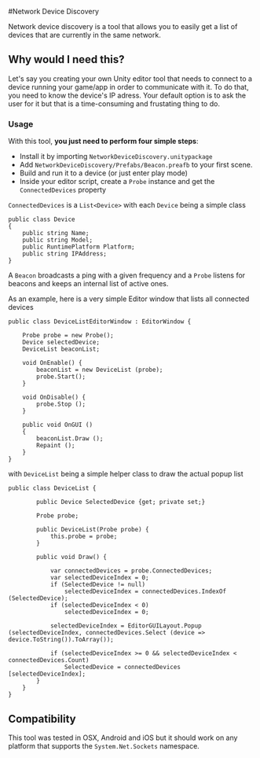 #Network Device Discovery

Network device discovery is a tool that allows you to easily get a list of devices that are currently in the same network.


## Why would I need this?

Let's say you creating your own Unity editor tool that needs to connect to a device running your game/app in order to communicate with it. To do that, you need to know the device's IP adress. Your default option is to ask the user for it but that is a time-consuming and frustating thing to do.

### Usage

With this tool, **you just need to perform four simple steps**:

* Install it by importing `NetworkDeviceDiscovery.unitypackage`
* Add `NetworkDeviceDiscovery/Prefabs/Beacon.preafb` to your first scene.
* Build and run it to a device (or just enter play mode)
* Inside your editor script, create a `Probe` instance and get the `ConnectedDevices` property

`ConnectedDevices` is a `List<Device>` with each `Device` being a simple class

```
public class Device
{
	public string Name;
	public string Model;
	public RuntimePlatform Platform;
	public string IPAddress;
}
```

A `Beacon` broadcasts a ping with a given frequency and a `Probe` listens for beacons and keeps an internal list of active ones.

As an example, here is a very simple Editor window that lists all connected devices

```
public class DeviceListEditorWindow : EditorWindow {

	Probe probe = new Probe();
	Device selectedDevice;
	DeviceList beaconList;
	
	void OnEnable() {
		beaconList = new DeviceList (probe);
		probe.Start();
	}

	void OnDisable() {
		probe.Stop ();
	}

	public void OnGUI ()
	{
		beaconList.Draw ();
		Repaint ();
	}
}
```

with `DeviceList` being a simple helper class to draw the actual popup list

```
public class DeviceList {

		public Device SelectedDevice {get; private set;}

		Probe probe;

		public DeviceList(Probe probe) {
			this.probe = probe;
		}

		public void Draw() {
			
			var connectedDevices = probe.ConnectedDevices;
			var selectedDeviceIndex = 0;
			if (SelectedDevice != null)
				selectedDeviceIndex = connectedDevices.IndexOf (SelectedDevice);
			if (selectedDeviceIndex < 0)
				selectedDeviceIndex = 0;

			selectedDeviceIndex = EditorGUILayout.Popup (selectedDeviceIndex, connectedDevices.Select (device => device.ToString()).ToArray());

			if (selectedDeviceIndex >= 0 && selectedDeviceIndex < connectedDevices.Count)
				SelectedDevice = connectedDevices [selectedDeviceIndex];
		}
	}
}
```

## Compatibility

This tool was tested in OSX, Android and iOS but it should work on any platform that supports the `System.Net.Sockets` namespace.